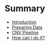 # Summary

* [Introduction](README.md)
* [Preparing Data](first-question.md)
* [CNV Pipeline](cnv-pipeline.md)
* [How can I do X?](second-question.md)

